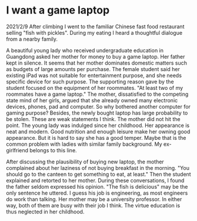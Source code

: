 # I want a game laptop
2021/2/9
After climbing I went to the familiar
Chinese fast food restaurant selling
"fish with pickles".
During my eating I heard a thoughtful dialogue from a nearby family.

A beautiful young lady who received
undergraduate education in Guangdong
asked her mother for money to buy
a game laptop. Her father kept in silence.
It seems that her mother dominates
domestic matters such as budgets of large
amounts per purchase.
The female student said her existing
iPad was not suitable for entertainment
purpose, and she needs specific device
for such purpose. The supporting reason gave by the student focused on
the equipment of her roommates. "At least two of my roommates have a game laptop."
The mother, dissatisfied
to the competing state mind of her girls, argued that she already owned many electronic
devices, phones, pad and computer. So why bothered another computer for gaming purpose?
Besides, the newly bought laptop has large probability to be stolen. These are weak
statements I think. The mother did not hit the point. The young lady was indulged
since her childhood. Her appearance is neat and modern. Good nutrition and enough leisure
make her owning good appearance. But it is hard to say she has a good temper. Maybe that is
the common problem with ladies with similar family background. My ex-girlfriend belongs to
this line.

After discussing the plausibility of buying new laptop, the mother complained about
her laziness of not buying breakfast in the morning. "You should go to the canteen to
get something to eat, at least." Then the student explained and retorted to her mother.
During these conversations, I found the father seldom expressed his opinion. "The fish
is delicious" may be the only sentence he uttered. I guess his job is engineering, as
most engineers do work than talking. Her mother may be a university professor. In
either way, both of them are busy with their job I think. The virtue education is thus 
neglected in her childhood.
